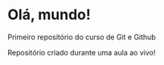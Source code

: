 # Olá, mundo!
 Primeiro repositório do curso de Git e Github

 Repositório criado durante uma aula ao vivo!
